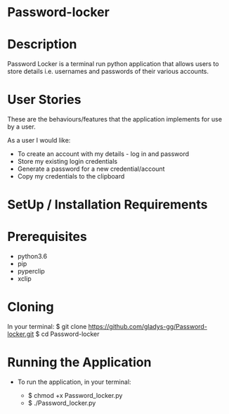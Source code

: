 # Password-locker

# Description
 Password Locker is a terminal run python application that allows users to store details i.e. usernames and passwords of their various accounts.

# User Stories
These are the behaviours/features that the application implements for use by a user.

As a user I would like:

* To create an account with my details - log in and password
* Store my existing login credentials
* Generate a password for a new credential/account
* Copy my credentials to the clipboard

# SetUp / Installation Requirements
# Prerequisites
* python3.6
* pip
* pyperclip
* xclip


# Cloning
In your terminal:
    $ git clone https://github.com/gladys-gg/Password-locker.git
    $ cd Password-locker

# Running the Application
* To run the application, in your terminal:

  * $ chmod +x Password_locker.py
  * $ ./Password_locker.py 